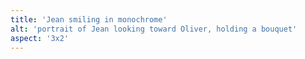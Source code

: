 ```yaml
---
title: 'Jean smiling in monochrome'
alt: 'portrait of Jean looking toward Oliver, holding a bouquet'
aspect: '3x2'
---
```

